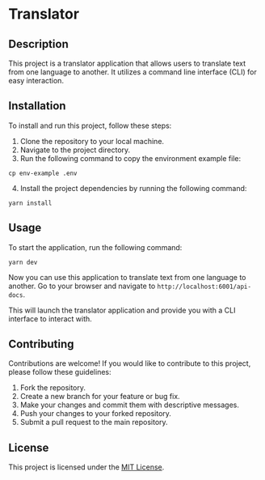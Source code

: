 # Translator

## Description

This project is a translator application that allows users to translate text from one language to another. It utilizes a command line interface (CLI) for easy interaction.

## Installation

To install and run this project, follow these steps:

1. Clone the repository to your local machine.
2. Navigate to the project directory.
3. Run the following command to copy the environment example file:

```
cp env-example .env
```

4. Install the project dependencies by running the following command:

```
yarn install
```

## Usage

To start the application, run the following command:

```
yarn dev
```

Now you can use this application to translate text from one language to another. Go to your browser and navigate to `http://localhost:6001/api-docs`.

This will launch the translator application and provide you with a CLI interface to interact with.

## Contributing

Contributions are welcome! If you would like to contribute to this project, please follow these guidelines:

1. Fork the repository.
2. Create a new branch for your feature or bug fix.
3. Make your changes and commit them with descriptive messages.
4. Push your changes to your forked repository.
5. Submit a pull request to the main repository.

## License

This project is licensed under the [MIT License](LICENSE).
